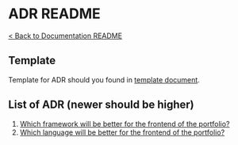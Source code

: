 # ADR README
[< Back to Documentation README](../README.md)

## Template
Template for ADR should you found in [template document](template.md).

## List of ADR (newer should be higher)
1. [Which framework will be better for the frontend of the portfolio?](001-which-framework-frontend)
2. [Which language will be better for the frontend of the portfolio?](002-which-language-frontend.md)